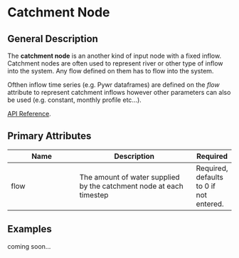 # Catchment Node

## General Description

The **catchment node** is an another kind of input node with a fixed inflow. Catchment nodes are often used to represent river or other type of inflow into the system. Any flow defined on them has to flow into the system.&#x20;

Ofthen inflow time series (e.g. Pywr dataframes) are defined on the _flow_ attribute to represent catchment inflows however other parameters can also be used (e.g. constant, monthly profile etc...).

[API Reference](https://pywr.github.io/pywr-docs/master/api/generated/pywr.domains.river.Catchment.html).

## Primary Attributes

<table><thead><tr><th width="180.33333333333331">Name</th><th width="318">Description</th><th>Required</th></tr></thead><tbody><tr><td>flow</td><td>The amount of water supplied by the catchment node at each timestep</td><td>Required, defaults to 0 if not entered.</td></tr></tbody></table>



## Examples

coming soon...
